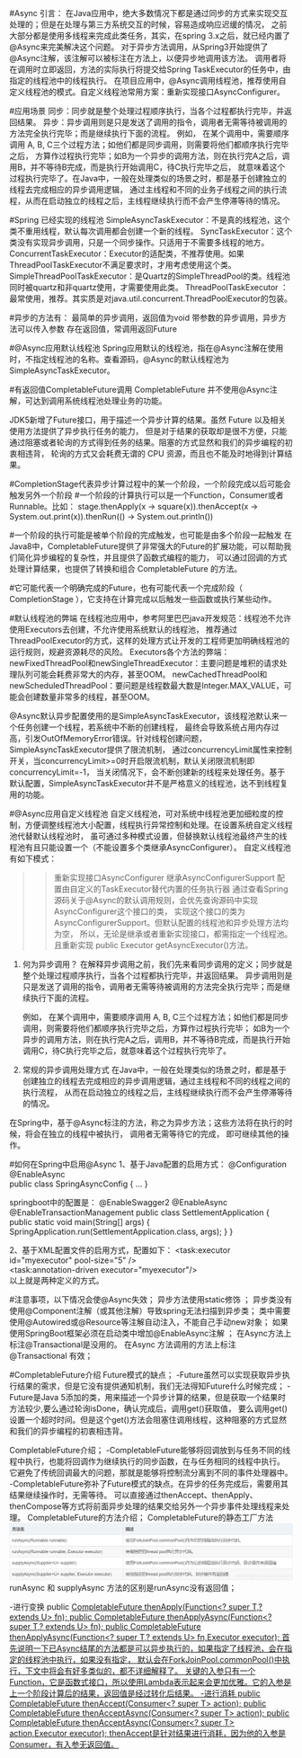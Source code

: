 #Async
引言： 在Java应用中，绝大多数情况下都是通过同步的方式来实现交互处理的；但是在处理与第三方系统交互的时候，容易造成响应迟缓的情况，
之前大部分都是使用多线程来完成此类任务，其实，在spring 3.x之后，就已经内置了@Async来完美解决这个问题。
对于异步方法调用，从Spring3开始提供了@Async注解，该注解可以被标注在方法上，以便异步地调用该方法。
调用者将在调用时立即返回，方法的实际执行将提交给Spring TaskExecutor的任务中，由指定的线程池中的线程执行。
在项目应用中，@Async调用线程池，推荐使用自定义线程池的模式。自定义线程池常用方案：重新实现接口AsyncConfigurer。

#应用场景
同步：同步就是整个处理过程顺序执行，当各个过程都执行完毕，并返回结果。
异步：异步调用则是只是发送了调用的指令，调用者无需等待被调用的方法完全执行完毕；而是继续执行下面的流程。
例如， 在某个调用中，需要顺序调用 A, B, C三个过程方法；如他们都是同步调用，则需要将他们都顺序执行完毕之后，
方算作过程执行完毕；如B为一个异步的调用方法，则在执行完A之后，调用B，并不等待B完成，而是执行开始调用C，待C执行完毕之后，
就意味着这个过程执行完毕了。在Java中，一般在处理类似的场景之时，都是基于创建独立的线程去完成相应的异步调用逻辑，
通过主线程和不同的业务子线程之间的执行流程，从而在启动独立的线程之后，主线程继续执行而不会产生停滞等待的情况。

#Spring 已经实现的线程池
SimpleAsyncTaskExecutor：不是真的线程池，这个类不重用线程，默认每次调用都会创建一个新的线程。
SyncTaskExecutor：这个类没有实现异步调用，只是一个同步操作。只适用于不需要多线程的地方。
ConcurrentTaskExecutor：Executor的适配类，不推荐使用。如果ThreadPoolTaskExecutor不满足要求时，才用考虑使用这个类。
SimpleThreadPoolTaskExecutor：是Quartz的SimpleThreadPool的类。线程池同时被quartz和非quartz使用，才需要使用此类。
ThreadPoolTaskExecutor ：最常使用，推荐。其实质是对java.util.concurrent.ThreadPoolExecutor的包装。

#异步的方法有：
最简单的异步调用，返回值为void
带参数的异步调用，异步方法可以传入参数
存在返回值，常调用返回Future

#@Async应用默认线程池
Spring应用默认的线程池，指在@Async注解在使用时，不指定线程池的名称。查看源码，@Async的默认线程池为SimpleAsyncTaskExecutor。

#有返回值CompletableFuture调用
CompletableFuture 并不使用@Async注解，可达到调用系统线程池处理业务的功能。

JDK5新增了Future接口，用于描述一个异步计算的结果。虽然 Future 以及相关使用方法提供了异步执行任务的能力，
但是对于结果的获取却是很不方便，只能通过阻塞或者轮询的方式得到任务的结果。阻塞的方式显然和我们的异步编程的初衷相违背，
轮询的方式又会耗费无谓的 CPU 资源，而且也不能及时地得到计算结果。

#CompletionStage代表异步计算过程中的某一个阶段，一个阶段完成以后可能会触发另外一个阶段
#一个阶段的计算执行可以是一个Function，Consumer或者Runnable。比如：
stage.thenApply(x -> square(x)).thenAccept(x -> System.out.print(x)).thenRun(() -> System.out.println())

#一个阶段的执行可能是被单个阶段的完成触发，也可能是由多个阶段一起触发
在Java8中，CompletableFuture提供了非常强大的Future的扩展功能，可以帮助我们简化异步编程的复杂性，并且提供了函数式编程的能力，
可以通过回调的方式处理计算结果，也提供了转换和组合 CompletableFuture 的方法。

#它可能代表一个明确完成的Future，也有可能代表一个完成阶段（ CompletionStage ），它支持在计算完成以后触发一些函数或执行某些动作。

#默认线程池的弊端
在线程池应用中，参考阿里巴巴java开发规范：线程池不允许使用Executors去创建，不允许使用系统默认的线程池，
推荐通过ThreadPoolExecutor的方式，这样的处理方式让开发的工程师更加明确线程池的运行规则，规避资源耗尽的风险。
Executors各个方法的弊端：
newFixedThreadPool和newSingleThreadExecutor：主要问题是堆积的请求处理队列可能会耗费非常大的内存，甚至OOM。
newCachedThreadPool和newScheduledThreadPool：要问题是线程数最大数是Integer.MAX_VALUE，可能会创建数量非常多的线程，甚至OOM。

@Async默认异步配置使用的是SimpleAsyncTaskExecutor，该线程池默认来一个任务创建一个线程，若系统中不断的创建线程，
最终会导致系统占用内存过高，引发OutOfMemoryError错误。针对线程创建问题，SimpleAsyncTaskExecutor提供了限流机制，
通过concurrencyLimit属性来控制开关，当concurrencyLimit>=0时开启限流机制，默认关闭限流机制即concurrencyLimit=-1，
当关闭情况下，会不断创建新的线程来处理任务。基于默认配置，SimpleAsyncTaskExecutor并不是严格意义的线程池，达不到线程复用的功能。

#@Async应用自定义线程池
自定义线程池，可对系统中线程池更加细粒度的控制，方便调整线程池大小配置，线程执行异常控制和处理。在设置系统自定义线程池代替默认线程池时，
虽可通过多种模式设置，但替换默认线程池最终产生的线程池有且只能设置一个（不能设置多个类继承AsyncConfigurer）。
自定义线程池有如下模式：
>>重新实现接口AsyncConfigurer
>>继承AsyncConfigurerSupport
>>配置由自定义的TaskExecutor替代内置的任务执行器
通过查看Spring源码关于@Async的默认调用规则，会优先查询源码中实现AsyncConfigurer这个接口的类，
实现这个接口的类为AsyncConfigurerSupport。但默认配置的线程池和异步处理方法均为空，
所以，无论是继承或者重新实现接口，都需指定一个线程池。且重新实现 public Executor getAsyncExecutor()方法。

1.  何为异步调用？
    在解释异步调用之前，我们先来看同步调用的定义；同步就是整个处理过程顺序执行，当各个过程都执行完毕，并返回结果。 
    异步调用则是只是发送了调用的指令，调用者无需等待被调用的方法完全执行完毕；而是继续执行下面的流程。

    例如， 在某个调用中，需要顺序调用 A, B, C三个过程方法；如他们都是同步调用，则需要将他们都顺序执行完毕之后，方算作过程执行完毕； 
    如B为一个异步的调用方法，则在执行完A之后，调用B，并不等待B完成，而是执行开始调用C，待C执行完毕之后，就意味着这个过程执行完毕了。
2.  常规的异步调用处理方式
    在Java中，一般在处理类似的场景之时，都是基于创建独立的线程去完成相应的异步调用逻辑，通过主线程和不同的线程之间的执行流程，
    从而在启动独立的线程之后，主线程继续执行而不会产生停滞等待的情况。

在Spring中，基于@Async标注的方法，称之为异步方法；这些方法将在执行的时候，将会在独立的线程中被执行， 
调用者无需等待它的完成， 即可继续其他的操作。

#如何在Spring中启用@Async
1、基于Java配置的启用方式：
@Configuration  
@EnableAsync  
public class SpringAsyncConfig { ... }  

springboot中的配置是：
@EnableSwagger2
@EnableAsync
@EnableTransactionManagement
public class SettlementApplication {
public static void main(String[] args) {
    SpringApplication.run(SettlementApplication.class, args);
    }
}

2、基于XML配置文件的启用方式，配置如下：
<task:executor id="myexecutor" pool-size="5"  />  
<task:annotation-driven executor="myexecutor"/>  
以上就是两种定义的方式。

#注意事项，以下情况会使@Async失效；
异步方法使用static修饰 ；
异步类没有使用@Component注解（或其他注解）导致spring无法扫描到异步类；
类中需要使用@Autowired或@Resource等注解自动注入，不能自己手动new对象；
如果使用SpringBoot框架必须在启动类中增加@EnableAsync注解 ；
在Async方法上标注@Transactional是没用的。 在Async 方法调用的方法上标注@Transactional 有效；


#CompletableFuture介绍
Future模式的缺点；
-Future虽然可以实现获取异步执行结果的需求，但是它没有提供通知机制，我们无法得知Future什么时候完成；
-Future是Java 5添加的类，用来描述一个异步计算的结果，但是获取一个结果时方法较少,要么通过轮询isDone，确认完成后，调用get()获取值，
要么调用get()设置一个超时时间。但是这个get()方法会阻塞住调用线程，这种阻塞的方式显然和我们的异步编程的初衷相违背。

CompletableFuture介绍；
-CompletableFuture能够将回调放到与任务不同的线程中执行，也能将回调作为继续执行的同步函数，在与任务相同的线程中执行。
它避免了传统回调最大的问题，那就是能够将控制流分离到不同的事件处理器中。
-CompletableFuture弥补了Future模式的缺点。在异步的任务完成后，需要用其结果继续操作时，无需等待。
可以直接通过thenAccept、thenApply、thenCompose等方式将前面异步处理的结果交给另外一个异步事件处理线程来处理。
CompletableFuture的方法介绍；
CompletableFuture的静态工厂方法
![img.png](img.png)
runAsync 和 supplyAsync 方法的区别是runAsync没有返回值；

-进行变换
public <U> CompletableFuture<U> thenApply(Function<? super T,? extends U> fn);
public <U> CompletableFuture<U> thenApplyAsync(Function<? super T,? extends U> fn);
public <U> CompletableFuture<U> thenApplyAsync(Function<? super T,? extends U> fn,Executor executor);
首先说明一下已Async结尾的方法都是可以异步执行的，如果指定了线程池，会在指定的线程池中执行，如果没有指定，
默认会在ForkJoinPool.commonPool()中执行，下文中将会有好多类似的，都不详细解释了。
关键的入参只有一个Function，它是函数式接口，所以使用Lambda表示起来会更加优雅。它的入参是上一个阶段计算后的结果，返回值是经过转化后结果。
-进行消耗
public CompletableFuture<Void> thenAccept(Consumer<? super T> action);
public CompletableFuture<Void> thenAcceptAsync(Consumer<? super T> action);
public CompletableFuture<Void> thenAcceptAsync(Consumer<? super T> action,Executor executor);
thenAccept是针对结果进行消耗，因为他的入参是Consumer，有入参无返回值。
